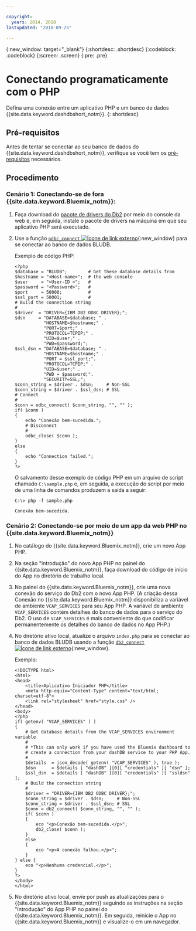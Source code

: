 ```yaml
---

copyright:
  years: 2014, 2018
lastupdated: "2018-09-25"

---
```


<!-- Attribute definitions --> 
{:new_window: target="_blank"}
{:shortdesc: .shortdesc}
{:codeblock: .codeblock}
{:screen: .screen}
{:pre: .pre}

# Conectando programaticamente com o PHP

Defina uma conexão entre um aplicativo PHP e um banco de dados {{site.data.keyword.dashdbshort_notm}}.
{: shortdesc}

## Pré-requisitos

Antes de tentar se conectar ao seu banco de dados do {{site.data.keyword.dashdbshort_notm}}, verifique se você tem os [pré-requisitos](connecting.html#prereqs) necessários.

<!-- Before you can connect to your database, you must perform the following steps:

- [Verify prerequisites](prereqs.html), including installing driver packages, configuring your local environment, and downloading SSL certificates (if needed)
- Collect [connection information](credentials.html), including database details such as host name and port numbers, and connection credentials such as user ID and password -->

## Procedimento

### Cenário 1: Conectando-se de fora  {{site.data.keyword.Bluemix_notm}}:
        
1. Faça download do [pacote de drivers do Db2](driver_pkg.html) por meio do console da web e, em seguida, instale o pacote de drivers na máquina em que seu aplicativo PHP será executado.
                
2. Use a função [`odbc_connect` ![Ícone de link externo](../../../icons/launch-glyph.svg "Ícone de link externo")](http://php.net/manual/en/function.odbc-connect.php){:new_window} para se conectar ao banco de dados BLUDB.
    
   Exemplo de código PHP:

   ```
   <?php
   $database = "BLUDB";        # Get these database details from
   $hostname = "<Host-name>";  # the web console
   $user     = "<User-ID >";   #
   $password = "<Password>";   #
   $port     = 50000;          #
   $ssl_port = 50001;          #
   # Build the connection string
   #
   $driver  = "DRIVER={IBM DB2 ODBC DRIVER};";
   $dsn     = "DATABASE=$database; " .
              "HOSTNAME=$hostname;" .
              "PORT=$port;" .
              "PROTOCOL=TCPIP;" .
              "UID=$user;" .
              "PWD=$password;";
   $ssl_dsn = "DATABASE=$database; " .
              "HOSTNAME=$hostname;" .
              "PORT = $ssl_port;".
              "PROTOCOL=TCPIP;" .
              "UID=$user;" .
              "PWD = $password;".
              "SECURITY=SSL;";
   $conn_string = $driver . $dsn;     # Non-SSL
   $conn_string = $driver . $ssl_dsn; # SSL
   # Connect
   #
   $conn = odbc_connect( $conn_string, "", "" );
   if( $conn )
   {
       echo "Conexão bem-sucedida.";
       # Disconnect
       #
       odbc_close( $conn );
   }
   else
   {
       echo "Connection failed.";
   }
   ?>
   ```

   O salvamento desse exemplo de código PHP em um arquivo de script chamado `C:\sample.php` e, em seguida, a execução do script por meio de uma linha de comandos produzem a saída a seguir:

   ```
   C:\> php -f sample.php

   Conexão bem-sucedida.
   ```

### Cenário 2: Conectando-se por meio de um app da web PHP no {{site.data.keyword.Bluemix_notm}}

1. No catálogo do {{site.data.keyword.Bluemix_notm}}, crie um novo App PHP.
        
2. Na seção "Introdução" do novo App PHP no painel do {{site.data.keyword.Bluemix_notm}}, faça download do código de início do App no diretório de trabalho local.
        
3. No painel do {{site.data.keyword.Bluemix_notm}}, crie uma nova conexão do serviço do Db2 com o novo App PHP. (A criação dessa Conexão no {{site.data.keyword.Bluemix_notm}} disponibiliza a variável de ambiente `VCAP_SERVICES` para seu App PHP. A variável de ambiente `VCAP_SERVICES` contém detalhes do banco de dados para o serviço do Db2. O uso de `VCAP_SERVICES` é mais conveniente do que codificar permanentemente os detalhes do banco de dados no App PHP.)
        
4. No diretório ativo local, atualize o arquivo `index.php` para se conectar ao banco de dados BLUDB usando a função [`db2_connect` ![Ícone de link externo](../../../icons/launch-glyph.svg "Ícone de link externo")](http://php.net/manual/en/function.db2-connect.php){:new_window}.
        
   Exemplo:

   ```
   <!DOCTYPE html>
   <html>
   <head>
       <title>Aplicativo Iniciador PHP</title>
       <meta http-equiv="Content-Type" content="text/html; charset=utf-8">
       <link rel="stylesheet" href="style.css" />
   </head>
   <body>
   <?php
   if( getenv( "VCAP_SERVICES" ) )
   {
       # Get database details from the VCAP_SERVICES environment variable
       #
       # *This can only work if you have used the Bluemix dashboard to 
       # create a connection from your dashDB service to your PHP App.
       #
       $details  = json_decode( getenv( "VCAP_SERVICES" ), true );
       $dsn      = $details [ "dashDB" ][0][ "credentials" ][ "dsn" ];
       $ssl_dsn  = $details [ "dashDB" ][0][ "credentials" ][ "ssldsn" ];
       # Build the connection string
       #
       $driver = "DRIVER={IBM DB2 ODBC DRIVER};";
       $conn_string = $driver . $dsn;     # Non-SSL
       $conn_string = $driver . $ssl_dsn; # SSL
       $conn = db2_connect( $conn_string, "", "" );
       if( $conn )
       {
           eco "<p>Conexão bem-sucedida.</p>";
           db2_close( $conn );
       }
       else
       {
           eco "<p>A conexão falhou.</p>";
       }
   } else {
       eco "<p>Nenhuma credencial.</p>";
   }
   ?>
   </body>
   </html>
   ```

5. No diretório ativo local, envie por push as atualizações para o {{site.data.keyword.Bluemix_notm}} seguindo as instruções na seção "Introdução" do App PHP no painel do {{site.data.keyword.Bluemix_notm}}. Em seguida, reinicie o App no {{site.data.keyword.Bluemix_notm}} e visualize-o em um navegador.



